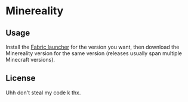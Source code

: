 # Minereality

## Usage

Install the [Fabric launcher](https://fabricmc.net/use/) for the version you want, then download the Minereality version for the same version (releases usually span multiple Minecraft versions).

## License

Uhh don't steal my code k thx.
